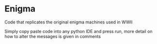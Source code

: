 # Enigma
Code that replicates the original enigma machines used in WWII

Simply copy paste code into any python IDE and press run, 
more detail on how to alter the messages is given in comments
